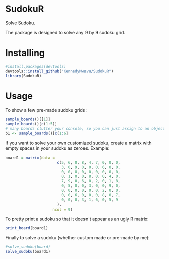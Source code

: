 # SudokuR
Solve Sudoku.

The package is designed to solve any 9 by 9 sudoku grid.

# Installing
```R
#install.packages(devtools)
devtools::install_github("KennedyMwavu/SudokuR")
library(SudokuR)
```

# Usage
To show a few pre-made sudoku grids: 
```R
sample_boards()[[1]]
sample_boards()[c(1:5)] 
# many boards clutter your console, so you can just assign to an object:
b1 <- sample_boards()[c(1:6]
```

If you want to solve your own customized sudoku, create a matrix with empty spaces in your sudoku as zeroes. 
Example:
```R
board1 = matrix(data =
                       c(5, 6, 0, 8, 4, 7, 0, 0, 0,
                         3, 0, 9, 0, 0, 0, 6, 0, 0,
                         0, 0, 8, 0, 0, 0, 0, 0, 0,
                         0, 1, 0, 0, 8, 0, 0, 4, 0,
                         7, 9, 0, 6, 0, 2, 0, 1, 8,
                         0, 5, 0, 0, 3, 0, 0, 9, 0,
                         0, 0, 0, 0, 0, 0, 2, 0, 0,
                         0, 0, 6, 0, 0, 0, 8, 0, 7,
                         0, 0, 0, 3, 1, 6, 0, 5, 9
                       ),
                     ncol = 9)
```

To pretty print a sudoku so that it doesn't appear as an ugly R matrix:
```R
print_board(board1)
```

Finally to solve a sudoku (whether custom made or pre-made by me):
```R
#solve_sudoku(board)
solve_sudoku(board1)
```
